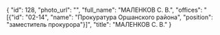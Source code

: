 {
    "id": 128,
    "photo_url": "",
    "full_name": "МАЛЕНКОВ С. В.",
    "offices": "[{\"id\": \"02-14\", \"name\": \"Прокуратура Оршанского района\", \"position\": \"заместитель прокурора\"}]",
    "title": "МАЛЕНКОВ С. В."
}